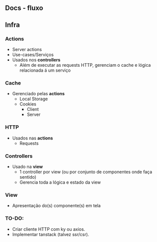 ## Docs - fluxo

## Infra

### Actions

- Server actions
- Use-cases/Serviços
- Usados nos **controllers**
  - Além de executar as requests HTTP, gerenciam o cache e lógica relacionada á um serviço

### Cache

- Gerenciado pelas **actions**
  - Local Storage
  - Cookies
    - Client
    - Server

### HTTP

- Usados nas **actions**
  - Requests

### Controllers

- Usado na **view**
  - 1 controller por view (ou por conjunto de componentes onde faça sentido)
  - Gerencia toda a lógica e estado da view

### View

- Apresentação do(s) componente(s) em tela

### TO-DO:

- Criar cliente HTTP com ky ou axios.
- Implementar tanstack (talvez ssr/csr).
